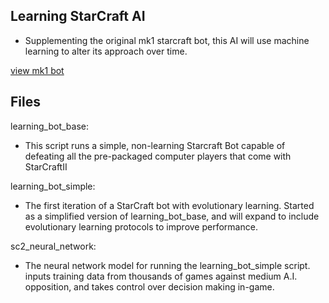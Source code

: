 ## Learning StarCraft AI
  - Supplementing the original mk1 starcraft bot, this AI will use machine learning to alter its approach over time. 

  [view mk1 bot](https://github.com/CD-Mackay/sc_bot_mk1)

## Files
learning_bot_base:  
  - This script runs a simple, non-learning Starcraft Bot capable of defeating all the pre-packaged computer players that come with StarCraftII

learning_bot_simple:
  - The first iteration of a StarCraft bot with evolutionary learning. Started as a simplified version of learning_bot_base, and will expand to include evolutionary learning protocols to improve performance.

sc2_neural_network:
  - The neural network model for running the learning_bot_simple script. inputs training data from thousands of games against medium A.I. opposition, and takes control over decision making in-game. 
